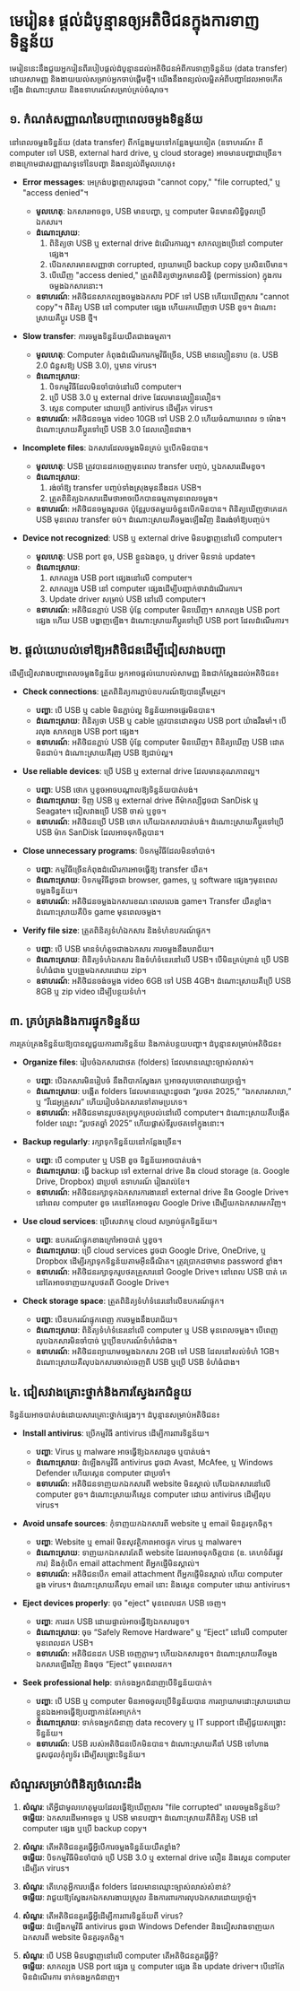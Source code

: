 # មេរៀន៖ ផ្តល់ដំបូន្មានឲ្យអតិថិជនក្នុងការទាញទិន្នន័យ

មេរៀននេះនឹងជួយអ្នករៀនពីរបៀបផ្តល់ដំបូន្មានដល់អតិថិជនអំពីការទាញទិន្នន័យ (data transfer) ដោយសាមញ្ញ និងងាយយល់សម្រាប់អ្នកចាប់ផ្តើមថ្មី។ យើងនឹងពន្យល់លម្អិតអំពីបញ្ហាដែលអាចកើតឡើង ដំណោះស្រាយ និងឧទាហរណ៍សម្រាប់គ្រប់ចំណុច។

## ១. កំណត់សញ្ញាណនៃបញ្ហាពេលចម្លងទិន្នន័យ
នៅពេលចម្លងទិន្នន័យ (data transfer) ពីកន្លែងមួយទៅកន្លែងមួយទៀត (ឧទាហរណ៍៖ ពី computer ទៅ USB, external hard drive, ឬ cloud storage) អាចមានបញ្ហាជាច្រើន។ ខាងក្រោមជាសញ្ញាណទូទៅនៃបញ្ហា និងពន្យល់ពីមូលហេតុ៖

- **Error messages**: អេក្រង់បង្ហាញសារដូចជា "cannot copy," "file corrupted," ឬ "access denied"។  
  - **មូលហេតុ**: ឯកសារអាចខូច, USB មានបញ្ហា, ឬ computer មិនមានសិទ្ធិចូលប្រើឯកសារ។  
  - **ដំណោះស្រាយ**: 
    1. ពិនិត្យថា USB ឬ external drive ដំណើរការល្អ។ សាកល្បងប្រើនៅ computer ផ្សេង។
    2. បើឯកសារមានសញ្ញាថា corrupted, ព្យាយាមប្រើ backup copy ប្រសិនបើមាន។
    3. បើឃើញ "access denied," ត្រួតពិនិត្យថាអ្នកមានសិទ្ធិ (permission) ក្នុងការចម្លងឯកសារនោះ។
  - **ឧទាហរណ៍**: អតិថិជនសាកល្បងចម្លងឯកសារ PDF ទៅ USB ហើយឃើញសារ "cannot copy"។ ពិនិត្យ USB នៅ computer ផ្សេង ហើយរកឃើញថា USB ខូច។ ដំណោះស្រាយគឺប្តូរ USB ថ្មី។

- **Slow transfer**: ការចម្លងទិន្នន័យយឺតជាងធម្មតា។  
  - **មូលហេតុ**: Computer កំពុងដំណើរការកម្មវិធីច្រើន, USB មានល្បឿនទាប (ឧ. USB 2.0 ជំនួសឱ្យ USB 3.0), ឬមាន virus។  
  - **ដំណោះស្រាយ**: 
    1. បិទកម្មវិធីដែលមិនចាំបាច់នៅលើ computer។
    2. ប្រើ USB 3.0 ឬ external drive ដែលមានល្បឿនលឿន។
    3. ស្កេន computer ដោយប្រើ antivirus ដើម្បីរក virus។
  - **ឧទាហរណ៍**: អតិថិជនចម្លង video 10GB ទៅ USB 2.0 ហើយចំណាយពេល ១ ម៉ោង។ ដំណោះស្រាយគឺប្តូរទៅប្រើ USB 3.0 ដែលលឿនជាង។

- **Incomplete files**: ឯកសារដែលចម្លងមិនគ្រប់ ឬបើកមិនបាន។  
  - **មូលហេតុ**: USB ត្រូវបានដកចេញមុនពេល transfer បញ្ចប់, ឬឯកសារដើមខូច។  
  - **ដំណោះស្រាយ**: 
    1. រង់ចាំឱ្យ transfer បញ្ចប់ទាំងស្រុងមុននឹងដក USB។
    2. ត្រួតពិនិត្យឯកសារដើមថាអាចបើកបានធម្មតាមុនពេលចម្លង។
  - **ឧទាហរណ៍**: អតិថិជនចម្លងរូបថត ប៉ុន្តែរូបថតមួយចំនួនបើកមិនបាន។ ពិនិត្យឃើញថាគេដក USB មុនពេល transfer ចប់។ ដំណោះស្រាយគឺចម្លងឡើងវិញ និងរង់ចាំឱ្យបញ្ចប់។

- **Device not recognized**: USB ឬ external drive មិនបង្ហាញនៅលើ computer។  
  - **មូលហេតុ**: USB port ខូច, USB ខ្លួនឯងខូច, ឬ driver មិនទាន់ update។  
  - **ដំណោះស្រាយ**: 
    1. សាកល្បង USB port ផ្សេងនៅលើ computer។
    2. សាកល្បង USB នៅ computer ផ្សេងដើម្បីបញ្ជាក់ថាវាដំណើរការ។
    3. Update driver សម្រាប់ USB នៅលើ computer។
  - **ឧទាហរណ៍**: អតិថិជនភ្ជាប់ USB ប៉ុន្តែ computer មិនឃើញ។ សាកល្បង USB port ផ្សេង ហើយ USB បង្ហាញឡើង។ ដំណោះស្រាយគឺប្តូរទៅប្រើ USB port ដែលដំណើរការ។

## ២. ផ្តល់យោបល់ទៅឱ្យអតិថិជនដើម្បីជៀសវាងបញ្ហា
ដើម្បីជៀសវាងបញ្ហាពេលចម្លងទិន្នន័យ អ្នកអាចផ្តល់យោបល់សាមញ្ញ និងជាក់ស្តែងដល់អតិថិជន៖

- **Check connections**: ត្រួតពិនិត្យការភ្ជាប់ឧបករណ៍ឱ្យបានត្រឹមត្រូវ។  
  - **បញ្ហា**: បើ USB ឬ cable មិនភ្ជាប់ល្អ ទិន្នន័យអាចផ្ទេរមិនបាន។  
  - **ដំណោះស្រាយ**: ពិនិត្យថា USB ឬ cable ត្រូវបានដោតចូល USB port យ៉ាងរឹងមាំ។ បើរលុង សាកល្បង USB port ផ្សេង។  
  - **ឧទាហរណ៍**: អតិថិជនភ្ជាប់ USB ប៉ុន្តែ computer មិនឃើញ។ ពិនិត្យឃើញ USB ដោតមិនជាប់។ ដំណោះស្រាយគឺរុញ USB ឱ្យជាប់ល្អ។

- **Use reliable devices**: ប្រើ USB ឬ external drive ដែលមានគុណភាពល្អ។  
  - **បញ្ហា**: USB ថោក ឬខូចអាចបណ្តាលឱ្យទិន្នន័យបាត់បង់។  
  - **ដំណោះស្រាយ**: ទិញ USB ឬ external drive ពីម៉ាកល្បីដូចជា SanDisk ឬ Seagate។ ជៀសវាងប្រើ USB ចាស់ ឬខូច។  
  - **ឧទាហរណ៍**: អតិថិជនប្រើ USB ថោក ហើយឯកសារបាត់បង់។ ដំណោះស្រាយគឺប្តូរទៅប្រើ USB ម៉ាក SanDisk ដែលអាចទុកចិត្តបាន។

- **Close unnecessary programs**: បិទកម្មវិធីដែលមិនចាំបាច់។  
  - **បញ្ហា**: កម្មវិធីច្រើនកំពុងដំណើរការអាចធ្វើឱ្យ transfer យឺត។  
  - **ដំណោះស្រាយ**: បិទកម្មវិធីដូចជា browser, games, ឬ software ផ្សេងៗមុនពេលចម្លងទិន្នន័យ។  
  - **ឧទាហរណ៍**: អតិថិជនចម្លងឯកសារខណៈពេលលេង game។ Transfer យឺតខ្លាំង។ ដំណោះស្រាយគឺបិទ game មុនពេលចម្លង។

- **Verify file size**: ត្រួតពិនិត្យទំហំឯកសារ និងទំហំឧបករណ៍ផ្ទុក។  
  - **បញ្ហា**: បើ USB មានទំហំតូចជាងឯកសារ ការចម្លងនឹងបរាជ័យ។  
  - **ដំណោះស្រាយ**: ពិនិត្យទំហំឯកសារ និងទំហំទំនេរនៅលើ USB។ បើមិនគ្រប់គ្រាន់ ប្រើ USB ទំហំធំជាង ឬបង្រួមឯកសារដោយ zip។  
  - **ឧទាហរណ៍**: អតិថិជនចង់ចម្លង video 6GB ទៅ USB 4GB។ ដំណោះស្រាយគឺប្រើ USB 8GB ឬ zip video ដើម្បីបន្ថយទំហំ។

## ៣. គ្រប់គ្រងនិងការផ្ទុកទិន្នន័យ
ការគ្រប់គ្រងទិន្នន័យឱ្យបានល្អជួយការពារទិន្នន័យ និងកាត់បន្ថយបញ្ហា។ ដំបូន្មានសម្រាប់អតិថិជន៖

- **Organize files**: រៀបចំឯកសារជាថត (folders) ដែលមានឈ្មោះច្បាស់លាស់។  
  - **បញ្ហា**: បើឯកសារមិនរៀបចំ នឹងពិបាកស្វែងរក ឬអាចលុបចោលដោយច្រឡំ។  
  - **ដំណោះស្រាយ**: បង្កើត folders ដែលមានឈ្មោះដូចជា “រូបថត 2025,” “ឯកសារសាលា,” ឬ “វីដេអូគ្រួសារ” ហើយរៀបចំឯកសារទៅតាមប្រភេទ។  
  - **ឧទាហរណ៍**: អតិថិជនមានរូបថតច្របូកច្របល់នៅលើ computer។ ដំណោះស្រាយគឺបង្កើត folder ឈ្មោះ “រូបថតឆ្នាំ 2025” ហើយផ្លាស់ទីរូបថតទៅក្នុងនោះ។

- **Backup regularly**: រក្សាទុកទិន្នន័យនៅកន្លែងច្រើន។  
  - **បញ្ហា**: បើ computer ឬ USB ខូច ទិន្នន័យអាចបាត់បង់។  
  - **ដំណោះស្រាយ**: ធ្វើ backup ទៅ external drive និង cloud storage (ឧ. Google Drive, Dropbox) ជាប្រចាំ ឧទាហរណ៍ រៀងរាល់ខែ។  
  - **ឧទាហរណ៍**: អតិថិជនរក្សាទុកឯកសារការងារនៅ external drive និង Google Drive។ នៅពេល computer ខូច គេនៅតែអាចចូល Google Drive ដើម្បីយកឯកសារមកវិញ។

- **Use cloud services**: ប្រើសេវាកម្ម cloud សម្រាប់ផ្ទុកទិន្នន័យ។  
  - **បញ្ហា**: ឧបករណ៍ផ្ទុកខាងក្រៅអាចបាត់ ឬខូច។  
  - **ដំណោះស្រាយ**: ប្រើ cloud services ដូចជា Google Drive, OneDrive, ឬ Dropbox ដើម្បីរក្សាទុកទិន្នន័យតាមអ៊ីនធឺណិត។ ត្រូវប្រាកដថាមាន password ខ្លាំង។  
  - **ឧទាហរណ៍**: អតិថិជនរក្សាទុករូបថតគ្រួសារនៅ Google Drive។ នៅពេល USB បាត់ គេនៅតែអាចទាញយករូបថតពី Google Drive។

- **Check storage space**: ត្រួតពិនិត្យទំហំទំនេរនៅលើឧបករណ៍ផ្ទុក។  
  - **បញ្ហា**: បើឧបករណ៍ផ្ទុកពេញ ការចម្លងនឹងបរាជ័យ។  
  - **ដំណោះស្រាយ**: ពិនិត្យទំហំទំនេរនៅលើ computer ឬ USB មុនពេលចម្លង។ បើពេញ លុបឯកសារមិនចាំបាច់ ឬប្រើឧបករណ៍ទំហំធំជាង។  
  - **ឧទាហរណ៍**: អតិថិជនព្យាយាមចម្លងឯកសារ 2GB ទៅ USB ដែលនៅសល់ទំហំ 1GB។ ដំណោះស្រាយគឺលុបឯកសារចាស់ចេញពី USB ឬប្រើ USB ទំហំធំជាង។

## ៤. ជៀសវាងគ្រោះថ្នាក់និងការស្វែងរកជំនួយ
ទិន្នន័យអាចបាត់បង់ដោយសារគ្រោះថ្នាក់ផ្សេងៗ។ ដំបូន្មានសម្រាប់អតិថិជន៖

- **Install antivirus**: ប្រើកម្មវិធី antivirus ដើម្បីការពារទិន្នន័យ។  
  - **បញ្ហា**: Virus ឬ malware អាចធ្វើឱ្យឯកសារខូច ឬបាត់បង់។  
  - **ដំណោះស្រាយ**: ដំឡើងកម្មវិធី antivirus ដូចជា Avast, McAfee, ឬ Windows Defender ហើយស្កេន computer ជាប្រចាំ។  
  - **ឧទាហរណ៍**: អតិថិជនទាញយកឯកសារពី website មិនស្គាល់ ហើយឯកសារនៅលើ computer ខូច។ ដំណោះស្រាយគឺស្កេន computer ដោយ antivirus ដើម្បីលុប virus។

- **Avoid unsafe sources**: កុំទាញយកឯកសារពី website ឬ email មិនគួរទុកចិត្ត។  
  - **បញ្ហា**: Website ឬ email មិនសុវត្ថិភាពអាចផ្ទុក virus ឬ malware។  
  - **ដំណោះស្រាយ**: ទាញយកឯកសារតែពី website ដែលអាចទុកចិត្តបាន (ឧ. គេហទំព័រផ្លូវការ) និងកុំបើក email attachment ពីអ្នកផ្ញើមិនស្គាល់។  
  - **ឧទាហរណ៍**: អតិថិជនបើក email attachment ពីអ្នកផ្ញើមិនស្គាល់ ហើយ computer ឆ្លង virus។ ដំណោះស្រាយគឺលុប email នោះ និងស្កេន computer ដោយ antivirus។

- **Eject devices properly**: ចុច "eject" មុនពេលដក USB ចេញ។  
  - **បញ្ហា**: ការដក USB ដោយផ្ទាល់អាចធ្វើឱ្យឯកសារខូច។  
  - **ដំណោះស្រាយ**: ចុច “Safely Remove Hardware” ឬ “Eject” នៅលើ computer មុនពេលដក USB។  
  - **ឧទាហរណ៍**: អតិថិជនដក USB ចេញភ្លាមៗ ហើយឯកសារខូច។ ដំណោះស្រាយគឺចម្លងឯកសារឡើងវិញ និងចុច “Eject” មុនពេលដក។

- **Seek professional help**: ទាក់ទងអ្នកជំនាញបើទិន្នន័យបាត់។  
  - **បញ្ហា**: បើ USB ឬ computer មិនអាចចូលប្រើទិន្នន័យបាន ការព្យាយាមដោះស្រាយដោយខ្លួនឯងអាចធ្វើឱ្យបញ្ហាកាន់តែអាក្រក់។  
  - **ដំណោះស្រាយ**: ទាក់ទងអ្នកជំនាញ data recovery ឬ IT support ដើម្បីជួយសង្គ្រោះទិន្នន័យ។  
  - **ឧទាហរណ៍**: USB របស់អតិថិជនបើកមិនបាន។ ដំណោះស្រាយគឺនាំ USB ទៅហាងជួសជុលកុំព្យូទ័រ ដើម្បីសង្គ្រោះទិន្នន័យ។

## សំណួរសម្រាប់ពិនិត្យចំណេះដឹង
1. **សំណួរ**: តើអ្វីជាមូលហេតុមួយដែលធ្វើឱ្យឃើញសារ "file corrupted" ពេលចម្លងទិន្នន័យ?  
   **ចម្លើយ**: ឯកសារដើមអាចខូច ឬ USB មានបញ្ហា។ ដំណោះស្រាយគឺពិនិត្យ USB នៅ computer ផ្សេង ឬប្រើ backup copy។

2. **សំណួរ**: តើអតិថិជនគួរធ្វើអ្វីបើការចម្លងទិន្នន័យយឺតខ្លាំង?  
   **ចម្លើយ**: បិទកម្មវិធីមិនចាំបាច់ ប្រើ USB 3.0 ឬ external drive លឿន និងស្កេន computer ដើម្បីរក virus។

3. **សំណួរ**: តើហេតុអ្វីការបង្កើត folders ដែលមានឈ្មោះច្បាស់លាស់សំខាន់?  
   **ចម្លើយ**: វាជួយឱ្យស្វែងរកឯកសារងាយស្រួល និងការពារការលុបឯកសារដោយច្រឡំ។

4. **សំណួរ**: តើអតិថិជនគួរធ្វើអ្វីដើម្បីការពារទិន្នន័យពី virus?  
   **ចម្លើយ**: ដំឡើងកម្មវិធី antivirus ដូចជា Windows Defender និងជៀសវាងទាញយកឯកសារពី website មិនគួរទុកចិត្ត។

5. **សំណួរ**: បើ USB មិនបង្ហាញនៅលើ computer តើអតិថិជនគួរធ្វើអ្វី?  
   **ចម្លើយ**: សាកល្បង USB port ផ្សេង ឬ computer ផ្សេង និង update driver។ បើនៅតែមិនដំណើរការ ទាក់ទងអ្នកជំនាញ។
